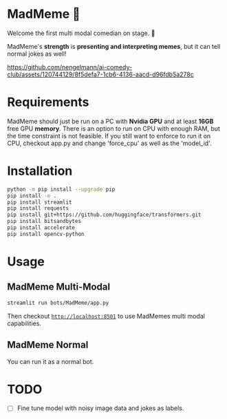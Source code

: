 # MadMeme 🥴

Welcome the first multi modal comedian on stage. 🎉

MadMeme's **strength** is **presenting and interpreting memes**, but it can tell normal jokes as well!

https://github.com/nengelmann/ai-comedy-club/assets/120744129/8f5defa7-1cb6-4136-aacd-d96fdb5a278c

# Requirements
MadMeme should just be run on a PC with **Nvidia GPU** and at least **16GB** free GPU **memory**.
There is an option to run on CPU with enough RAM, but the time constraint is not feasible. If you still want to enforce to run it on CPU, checkout app.py and change 'force_cpu' as well as the 'model_id'.

# Installation
```bash
python -m pip install --upgrade pip
pip install -e .
pip install streamlit
pip install requests
pip install git+https://github.com/huggingface/transformers.git
pip install bitsandbytes
pip install accelerate
pip install opencv-python
```

# Usage

## MadMeme Multi-Modal
```bash
streamlit run bots/MadMeme/app.py
```
Then checkout [`http://localhost:8501`](http://localhost:8501) to use MadMemes multi modal capabilities.

## MadMeme Normal
You can run it as a normal bot.




# TODO

- [ ] Fine tune model with noisy image data and jokes as labels.
